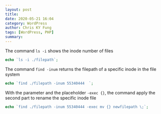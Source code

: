 ```yaml
---
layout: post
title: 
date: 2020-05-21 16:04
category: WordPress
author: Chris KY Fung
tags: [WordPress, PHP]
summary: 
---
```


The command `ls -i` shows the inode number of files

```php
echo `ls -i ./filepath`;
```

The command `find -inum` returns the filepath of a specific inode in the file system

```php
echo `find ./filepath -inum 55340444  `; 
```

With the parameter and the placeholder `-exec {}`, the command apply the second part to rename the specific inode file

```php
echo `find ./filepath -inum 55340444 -exec mv {} newfilepath \;`;
```